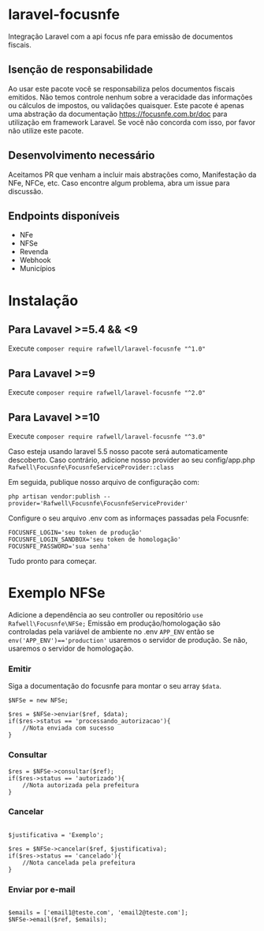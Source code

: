 # laravel-focusnfe

Integração Laravel com a api focus nfe para emissão de documentos fiscais.

## Isenção de responsabilidade

Ao usar este pacote você se responsabiliza pelos documentos fiscais emitidos. Não temos controle nenhum sobre a veracidade das informações ou cálculos de impostos, ou validações quaisquer. Este pacote é apenas uma abstração da documentação https://focusnfe.com.br/doc para utilização em framework Laravel. Se você não concorda com isso, por favor não utilize este pacote.

## Desenvolvimento necessário

Aceitamos PR que venham a incluir mais abstrações como, Manifestação da NFe, NFCe, etc.
Caso encontre algum problema, abra um issue para discussão.

## Endpoints disponíveis

- NFe
- NFSe
- Revenda
- Webhook
- Municípios

# Instalação

## Para Lavavel >=5.4 && <9

Execute `composer require rafwell/laravel-focusnfe "^1.0"`

## Para Lavavel >=9

Execute `composer require rafwell/laravel-focusnfe "^2.0"`

## Para Lavavel >=10

Execute `composer require rafwell/laravel-focusnfe "^3.0"`

Caso esteja usando laravel 5.5 nosso pacote será automaticamente descoberto. Caso contrário, adicione nosso provider ao seu config/app.php `Rafwell\Focusnfe\FocusnfeServiceProvider::class`

Em seguida, publique nosso arquivo de configuração com:

```
php artisan vendor:publish --provider='Rafwell\Focusnfe\FocusnfeServiceProvider'
```

Configure o seu arquivo .env com as informaçes passadas pela Focusnfe:

```
FOCUSNFE_LOGIN='seu token de produção'
FOCUSNFE_LOGIN_SANDBOX='seu token de homologação'
FOCUSNFE_PASSWORD='sua senha'
```

Tudo pronto para começar.

# Exemplo NFSe

Adicione a dependência ao seu controller ou repositório `use Rafwell\Focusnfe\NFSe;`
Emissão em produção/homologação são controladas pela variável de ambiente no .env `APP_ENV` então se `env('APP_ENV')=='production'` usaremos o servidor de produção. Se não, usaremos o servidor de homologação.

### Emitir

Siga a documentação do focusnfe para montar o seu array `$data`.

```
$NFSe = new NFSe;

$res = $NFSe->enviar($ref, $data);
if($res->status == 'processando_autorizacao'){
    //Nota enviada com sucesso
}
```

### Consultar

```
$res = $NFSe->consultar($ref);
if($res->status == 'autorizado'){
    //Nota autorizada pela prefeitura
}
```

### Cancelar

```

$justificativa = 'Exemplo';

$res = $NFSe->cancelar($ref, $justificativa);
if($res->status == 'cancelado'){
    //Nota cancelada pela prefeitura
}
```

### Enviar por e-mail

```

$emails = ['email1@teste.com', 'email2@teste.com'];
$NFSe->email($ref, $emails);
```

